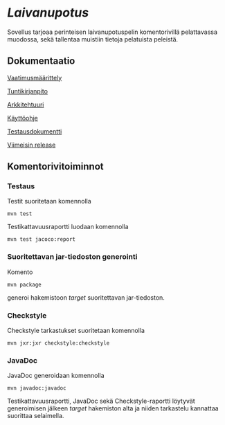 # **_Laivanupotus_**

Sovellus tarjoaa perinteisen laivanupotuspelin komentorivillä pelattavassa muodossa, sekä tallentaa muistiin tietoja pelatuista peleistä.

## Dokumentaatio

[Vaatimusmäärittely](https://github.com/ajarola/otm-harjoitustyo/blob/master/dokumentointi/vaatimusmaarittely.md)

[Tuntikirjanpito](https://github.com/ajarola/otm-harjoitustyo/blob/master/dokumentointi/tuntikirjaukset.md)

[Arkkitehtuuri](https://github.com/ajarola/otm-harjoitustyo/blob/master/dokumentointi/arkkitehtuuri.md)

[Käyttöohje](https://github.com/ajarola/otm-harjoitustyo/blob/master/dokumentointi/kayttoohje.md)

[Testausdokumentti](https://github.com/ajarola/otm-harjoitustyo/blob/master/dokumentointi/testaus.md)

[Viimeisin release](https://github.com/ajarola/otm-harjoitustyo/releases/tag/Viikko7)

## Komentorivitoiminnot

### Testaus

Testit suoritetaan komennolla

```
mvn test
```

Testikattavuusraportti luodaan komennolla

```
mvn test jacoco:report
```

### Suoritettavan jar-tiedoston generointi

Komento

```
mvn package
```

generoi hakemistoon _target_ suoritettavan jar-tiedoston.


### Checkstyle

Checkstyle tarkastukset suoritetaan komennolla

```
mvn jxr:jxr checkstyle:checkstyle
```
### JavaDoc

JavaDoc generoidaan komennolla

```
mvn javadoc:javadoc
```
Testikattavuusraportti, JavaDoc sekä Checkstyle-raportti löytyvät generoimisen jälkeen _target_ hakemiston alta ja niiden tarkastelu kannattaa suorittaa selaimella.
